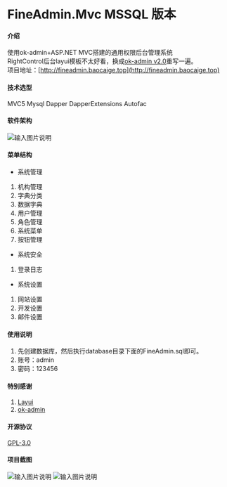 # FineAdmin.Mvc MSSQL 版本

#### 介绍
使用ok-admin+ASP.NET MVC搭建的通用权限后台管理系统<br>
RightControl后台layui模板不太好看，换成[ok-admin v2.0](https://gitee.com/bobi1234/ok-admin)重写一遍。<br>
项目地址：[http://fineadmin.baocaige.top](http://fineadmin.baocaige.top)

#### 技术选型
MVC5 Mysql Dapper DapperExtensions Autofac

#### 软件架构
![输入图片说明](https://images.gitee.com/uploads/images/2019/1205/104041_92d6d97f_1130037.jpeg "1.jpg")

#### 菜单结构

- 系统管理
1. 机构管理
2. 字典分类
3. 数据字典
4. 用户管理
5. 角色管理
6. 系统菜单
7. 按钮管理
- 系统安全
1. 登录日志
- 系统设置
1. 网站设置
2. 开发设置
3. 邮件设置

#### 使用说明

1. 先创建数据库，然后执行database目录下面的FineAdmin.sql即可。
2. 账号：admin
3. 密码：123456

#### 特别感谢

1. [Layui](https://www.layui.com)
2. [ok-admin](https://gitee.com/bobi1234/ok-admin)

#### 开源协议

[GPL-3.0](https://gitee.com/Liu_Cabbage/FineAdmin.Mvc/blob/master/LICENSE)

#### 项目截图

![输入图片说明](https://images.gitee.com/uploads/images/2019/1204/175220_f5be0b2b_1130037.jpeg "1.jpg")
![输入图片说明](https://images.gitee.com/uploads/images/2019/1204/173800_fe49801d_1130037.png "2.png")